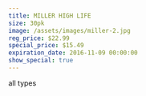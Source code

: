 ```yaml
---
title: MILLER HIGH LIFE
size: 30pk
image: /assets/images/miller-2.jpg
reg_price: $22.99
special_price: $15.49
expiration_date: 2016-11-09 00:00:00
show_special: true
---
```



all types